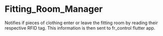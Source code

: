 # Fitting_Room_Manager
Notifies if pieces of clothing enter or leave the fitting room by reading their respective RFID tag. This information is then sent to fr_control flutter app.
